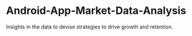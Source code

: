 # Android-App-Market-Data-Analysis
Insights in the data to devise strategies to drive growth and retention.
